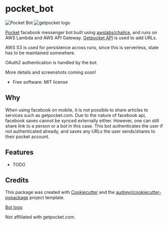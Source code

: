 pocket_bot
===========

![Pocket Bot](https://www.dropbox.com/s/o3whct1ix973uyu/bot-icon3.png?dl=1)
![getpocket logo](https://www.dropbox.com/s/cj4cdqv85ycn8rk/pocket-logo.png?dl=1)

[Pocket](https://getpocket.com) facebook messenger bot built using [awslabs/chalice](https://github.com/awslabs/chalice), and runs on AWS Lambda and AWS API Gateway.
[Getpocket API](https://getpocket.com/developer/) is used to add URLs.

AWS S3 is used for persistence across runs, since this is serverless, state has to be maintained somewhere.

OAuth2 authentication is handled by the bot.

More details and screenshots coming soon!

-   Free software: MIT license

Why 
--------
When using facebook on mobile, it is not possible to share articles
to services such as getpocket.com. Due to the nature of facebook api, facebook saves cannot be synced externally either.
However, one can still share link to a person or a bot in this case. 
This bot authenticates the user if not authenticated already, and saves any URLs the user sends/shares to their pocket account.

Features
--------

-   TODO

Credits
-------

This package was created with
[Cookiecutter](https://github.com/audreyr/cookiecutter) and the
[audreyr/cookiecutter-pypackage](https://github.com/audreyr/cookiecutter-pypackage)
project template.

[Bot logo](https://pixabay.com/p-807306/?no_redirect)

Not affiliated with getpocket.com.
